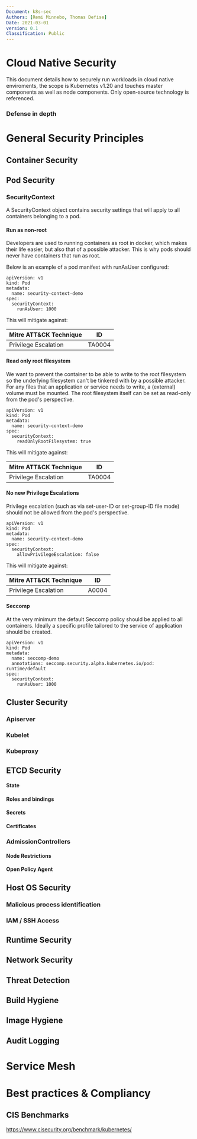 ```yaml
---
Document: k8s-sec
Authors: [Remi Minnebo, Thomas Defise]
Date: 2021-03-01
version: 0.1
Classification: Public
---
```



# Cloud Native Security 

This document details how to securely run workloads in cloud native enviroments, the scope is Kubernetes v1.20 and touches master components as well as node components. Only open-source technology is referenced.

### Defense in depth


# General Security Principles

## Container Security


## Pod Security

### SecurityContext
A SecurityContext object contains security settings that will apply to all containers belonging to a pod.

#### Run as non-root
Developers are used to running containers as root in docker, which makes their life easier, but also that of a possible attacker.
This is why pods should never have containers that run as root. 

Below is an example of a pod manifest with runAsUser configured:

```
apiVersion: v1
kind: Pod
metadata:
  name: security-context-demo
spec:
  securityContext:
    runAsUser: 1000
```

This will mitigate against:

| Mitre ATT&CK Technique | ID |
|------------------------|----|
| Privilege Escalation   | TA0004  |



#### Read only root filesystem
We want to prevent the container to be able to write to the root filesystem so the underlying filesystem can't be tinkered with by a possible attacker. For any files that an application or service needs to write, a (external) volume must be mounted. The root filesystem itself can be set as read-only from the pod's perspective. 

```
apiVersion: v1
kind: Pod
metadata:
  name: security-context-demo
spec:
  securityContext:
    readOnlyRootFilesystem: true
```


This will mitigate against:

| Mitre ATT&CK Technique | ID |
|------------------------|----|
| Privilege Escalation   | TA0004  |


#### No new Privilege Escalations
Privilege escalation (such as via set-user-ID or set-group-ID file mode) should not be allowed from the pod's perspective.

```
apiVersion: v1
kind: Pod
metadata:
  name: security-context-demo
spec:
  securityContext:
    allowPrivilegeEscalation: false
```


This will mitigate against:

| Mitre ATT&CK Technique | ID |
|------------------------|----|
| Privilege Escalation   | A0004  |

#### Seccomp

At the very minimum the default Seccomp policy should be applied to all containers.
Ideally a specific profile tailored to the service of application should be created.


```
apiVersion: v1
kind: Pod
metadata:
  name: seccomp-demo
  annotations: seccomp.security.alpha.kubernetes.io/pod: runtime/default
spec:
  securityContext:
    runAsUser: 1000
```


## Cluster Security
### Apiserver
### Kubelet
### Kubeproxy

## ETCD Security
#### State
#### Roles and bindings
#### Secrets
#### Certificates

### AdmissionControllers
#### Node Restrictions
#### Open Policy Agent

## Host OS Security


### Malicious process identification
### IAM / SSH Access

## Runtime Security

## Network Security

## Threat Detection

## Build Hygiene

## Image Hygiene



## Audit Logging

# Service Mesh

# Best practices & Compliancy

## CIS Benchmarks 
https://www.cisecurity.org/benchmark/kubernetes/
